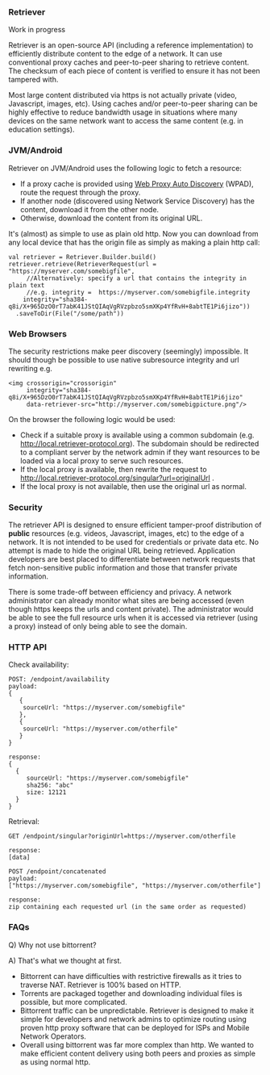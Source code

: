 ### Retriever

Work in progress

Retriever is an open-source API (including a reference implementation) to efficiently
distribute content to the edge of a network. It can use conventional proxy caches and 
peer-to-peer sharing to retrieve content. The checksum of each piece of content is verified 
to ensure it has not been tampered with. 

Most large content distributed via https is not actually private (video, Javascript, images, etc). 
Using caches and/or peer-to-peer sharing can be highly effective to reduce bandwidth usage in situations 
where many devices on the same network want to access the same content (e.g. in education settings).

### JVM/Android

Retriever on JVM/Android uses the following logic to fetch a resource:

* If a proxy cache is provided using [Web Proxy Auto Discovery](https://en.wikipedia.org/wiki/Web_Proxy_Auto-Discovery_Protocol]) 
  (WPAD), route the request through the proxy.
* If another node (discovered using Network Service Discovery) has the content, download
  it from the other node.
* Otherwise, download the content from its original URL.

It's (almost) as simple to use as plain old http.  Now you can download from any local device that has the origin file 
as simply as making a plain http call:

```
val retriever = Retriever.Builder.build()
retriever.retrieve(RetrieverRequest(url = "https://myserver.com/somebigfile",
     //Alternatively: specify a url that contains the integrity in plain text 
     //e.g. integrity =  https://myserver.com/somebigfile.integrity
    integrity="sha384-q8i/X+965DzO0rT7abK41JStQIAqVgRVzpbzo5smXKp4YfRvH+8abtTE1Pi6jizo"))
  .saveToDir(File("/some/path"))
```

### Web Browsers

The security restrictions make peer discovery (seemingly) impossible. It should though be possible to use
native subresource integrity and url rewriting e.g. 
```
<img crossorigin="crossorigin"
     integrity="sha384-q8i/X+965DzO0rT7abK41JStQIAqVgRVzpbzo5smXKp4YfRvH+8abtTE1Pi6jizo"
     data-retriever-src="http://myserver.com/somebigpicture.png"/>
```

On the browser the following logic would be used:

* Check if a suitable proxy is available using a common subdomain (e.g. http://local.retriever-protocol.org). The 
  subdomain should be redirected to a compliant server by the network admin if they want resources to be loaded via 
  a local proxy to serve such resources.
* If the local proxy is available, then rewrite the request to http://local.retriever-protocol.org/singular?url=originalUrl .
* If the local proxy is not available, then use the original url as normal. 

### Security

The retriever API is designed to ensure efficient tamper-proof distribution of **public** resources (e.g. videos, 
Javascript, images, etc) to the edge of a network. It is not intended to be used for credentials or private data etc.
No attempt is made to hide the original URL being retrieved. Application developers are best placed to differentiate 
between network requests that fetch non-sensitive public information and those that transfer private information.

There is some 
trade-off between efficiency and privacy. A network administrator can already monitor what sites are being accessed (even
though https keeps the urls and content private). The administrator would be able to see the full resource urls when it
is accessed via retriever (using a proxy) instead of only being able to see the domain.  

### HTTP API

Check availability:

```
POST: /endpoint/availability
payload:
{
   {
    sourceUrl: "https://myserver.com/somebigfile"
   },
   {
    sourceUrl: "https://myserver.com/otherfile"
   }
}

response:
{
  {
     sourceUrl: "https://myserver.com/somebigfile"
     sha256: "abc"
     size: 12121  
  }
}
```

Retrieval:

```
GET /endpoint/singular?originUrl=https://myserver.com/otherfile

response: 
[data]

POST /endpoint/concatenated
payload:
["https://myserver.com/somebigfile", "https://myserver.com/otherfile"]

response:
zip containing each requested url (in the same order as requested)

```

### FAQs

Q) Why not use bittorrent?

A) That's what we thought at first. 
* Bittorrent can have difficulties with restrictive firewalls as it tries to traverse NAT. Retriever is 100% based on HTTP.
* Torrents are packaged together and downloading individual files is possible, but more complicated.
* Bittorrent traffic can be unpredictable. Retriever is designed to make it simple for developers and network 
admins to optimize routing using proven http proxy software that can be deployed for ISPs and Mobile Network Operators.
* Overall using bittorrent was far more complex than http. We wanted to make efficient content delivery using both peers
and proxies as simple as using normal http.

